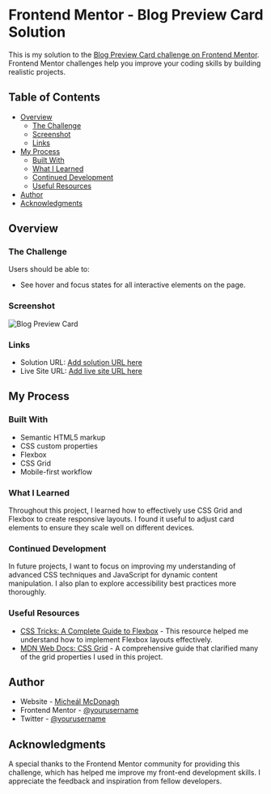 # Frontend Mentor - Blog Preview Card Solution

This is my solution to the [Blog Preview Card challenge on Frontend Mentor](https://www.frontendmentor.io/challenges/blog-preview-card-ckPaj01IcS). Frontend Mentor challenges help you improve your coding skills by building realistic projects.

## Table of Contents

- [Overview](#overview)
  - [The Challenge](#the-challenge)
  - [Screenshot](#screenshot)
  - [Links](#links)
- [My Process](#my-process)
  - [Built With](#built-with)
  - [What I Learned](#what-i-learned)
  - [Continued Development](#continued-development)
  - [Useful Resources](#useful-resources)
- [Author](#author)
- [Acknowledgments](#acknowledgments)

## Overview

### The Challenge

Users should be able to:

- See hover and focus states for all interactive elements on the page.

### Screenshot

![Blog Preview Card](./screenshot.jpg)

### Links

- Solution URL: [Add solution URL here](https://your-solution-url.com)
- Live Site URL: [Add live site URL here](https://your-live-site-url.com)

## My Process

### Built With

- Semantic HTML5 markup
- CSS custom properties
- Flexbox
- CSS Grid
- Mobile-first workflow

### What I Learned

Throughout this project, I learned how to effectively use CSS Grid and Flexbox to create responsive layouts. I found it useful to adjust card elements to ensure they scale well on different devices.

### Continued Development

In future projects, I want to focus on improving my understanding of advanced CSS techniques and JavaScript for dynamic content manipulation. I also plan to explore accessibility best practices more thoroughly.

### Useful Resources

- [CSS Tricks: A Complete Guide to Flexbox](https://css-tricks.com/snippets/css/a-guide-to-flexbox/) - This resource helped me understand how to implement Flexbox layouts effectively.
- [MDN Web Docs: CSS Grid](https://developer.mozilla.org/en-US/docs/Web/CSS/CSS_Grid_Layout) - A comprehensive guide that clarified many of the grid properties I used in this project.

## Author

- Website - [Micheál McDonagh](https://www.your-site.com)
- Frontend Mentor - [@yourusername](https://www.frontendmentor.io/profile/yourusername)
- Twitter - [@yourusername](https://www.twitter.com/yourusername)

## Acknowledgments

A special thanks to the Frontend Mentor community for providing this challenge, which has helped me improve my front-end development skills. I appreciate the feedback and inspiration from fellow developers.
